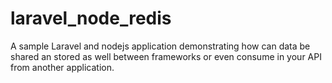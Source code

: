 # laravel_node_redis

A sample Laravel and nodejs application demonstrating how can data be shared an stored as well between frameworks or even consume in your API from another application.
